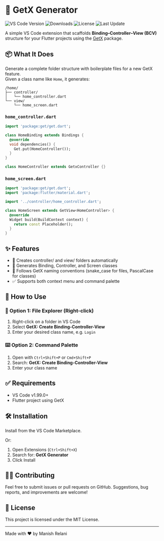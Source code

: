 # 🚀 GetX Generator

![VS Code Version](https://img.shields.io/visual-studio-marketplace/v/ManishRelani.getxgenerator)
![Downloads](https://img.shields.io/visual-studio-marketplace/d/ManishRelani.getxgenerator)
![License](https://img.shields.io/github/license/ManishRelani/getx-generator)
![Last Update](https://img.shields.io/visual-studio-marketplace/last-updated/ManishRelani.getxgenerator)

A simple VS Code extension that scaffolds **Binding–Controller–View (BCV)** structure for your Flutter projects using the [GetX](https://pub.dev/packages/get) package.

## 📦 What It Does

Generate a complete folder structure with boilerplate files for a new GetX feature.  
Given a class name like `Home`, it generates:

```
/home/
├── controller/
│   └── home_controller.dart
└── view/
    └── home_screen.dart
```

### `home_controller.dart`
```dart
import 'package:get/get.dart';

class HomeBinding extends Bindings {
  @override
  void dependencies() {
    Get.put(HomeController());
  }
}

class HomeController extends GetxController {}
```

### `home_screen.dart`
```dart
import 'package:get/get.dart';
import 'package:flutter/material.dart';

import '../controller/home_controller.dart';

class HomeScreen extends GetView<HomeController> {
  @override
  Widget build(BuildContext context) {
    return const Placeholder();
  }
}
```

## ✨ Features

- 📁 Creates controller/ and view/ folders automatically
- 🧾 Generates Binding, Controller, and Screen classes
- 🎯 Follows GetX naming conventions (snake_case for files, PascalCase for classes)
- ✅ Supports both context menu and command palette

## 🚀 How to Use

### 📁 Option 1: File Explorer (Right-click)
1. Right-click on a folder in VS Code
2. Select **GetX: Create Binding-Controller-View**
3. Enter your desired class name, e.g. `Login`

### ⌨️ Option 2: Command Palette
1. Open with `Ctrl+Shift+P` or `Cmd+Shift+P`
2. Search: **GetX: Create Binding-Controller-View**
3. Enter your class name

## ✅ Requirements

- VS Code v1.99.0+
- Flutter project using GetX

## 🛠 Installation

Install from the VS Code Marketplace.

Or:

1. Open Extensions (`Ctrl+Shift+X`)
2. Search for: **GetX Generator**
3. Click Install

## 🧑‍💻 Contributing

Feel free to submit issues or pull requests on GitHub.
Suggestions, bug reports, and improvements are welcome!

## 📄 License

This project is licensed under the MIT License.

---

Made with ❤️ by Manish Relani